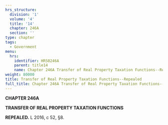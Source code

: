 ```yaml
---
hrs_structure:
  division: '1'
  volume: '4'
  title: '14'
  chapter: 246A
  section: ''
type: chapter
tags:
  - Government
menu:
  hrs:
    identifier: HRS0246A
    parent: title14
    name: Chapter 246A Transfer of Real Property Taxation Functions--Repealed
weight: 80000
title: Transfer of Real Property Taxation Functions--Repealed
full_title: Chapter 246A Transfer of Real Property Taxation Functions--Repealed
---
```

**CHAPTER 246A**

**TRANSFER OF REAL PROPERTY TAXATION FUNCTIONS**

**REPEALED.** L 2016, c 52, §8.